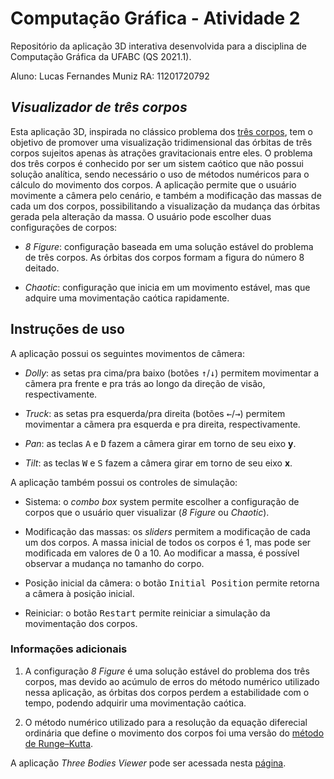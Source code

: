 # Computação Gráfica - Atividade 2

Repositório da aplicação 3D interativa desenvolvida para a disciplina de Computação Gráfica da UFABC (QS 2021.1).

Aluno: Lucas Fernandes Muniz
RA: 11201720792

##  *Visualizador de três corpos*

Esta aplicação 3D, inspirada no clássico problema dos [três corpos](https://pt.wikipedia.org/wiki/Problema_dos_tr%C3%AAs_corpos), tem o objetivo de promover uma visualização tridimensional das órbitas de três corpos sujeitos apenas às atrações gravitacionais entre eles. O problema dos três corpos é conhecido por ser um sistem caótico que não possui solução analítica, sendo necessário o uso de métodos numéricos para o cálculo do movimento dos corpos. A aplicação permite que o usuário movimente a câmera pelo cenário, e também a modificação das massas de cada um dos corpos, possibilitando a visualização da mudança das órbitas gerada pela alteração da massa. O usuário pode escolher duas configurações de corpos:

* *8 Figure*: configuração baseada em uma solução estável do problema de três corpos. As órbitas dos corpos formam a figura do número 8 deitado. 

* *Chaotic*: configuração que inicia em um movimento estável, mas que adquire uma movimentação caótica rapidamente.

## Instruções de uso

A aplicação possui os seguintes movimentos de câmera:

* *Dolly*: as setas pra cima/pra baixo (botões <kbd>↑</kbd>/<kbd>↓</kbd>) permitem movimentar a cãmera pra frente e pra trás ao longo da direção de visão, respectivamente.

* *Truck*: as setas pra esquerda/pra direita (botões <kbd>←</kbd>/<kbd>→</kbd>)  permitem movimentar a cãmera pra esquerda e pra direita, respectivamente.

* *Pan*: as teclas <kbd>A</kbd> e <kbd>D</kbd> fazem a câmera girar em torno de seu eixo **y**.

* *Tilt*: as teclas <kbd>W</kbd> e <kbd>S</kbd> fazem a câmera girar em torno de seu eixo **x**.

A aplicação também possui os controles de simulação:

* Sistema: o *combo box* system permite escolher a configuração de corpos que o usuário quer visualizar (*8 Figure* ou *Chaotic*).

* Modificação das massas: os *sliders* permitem a modificação de cada um dos corpos. A massa inicial de todos os corpos é 1, mas pode ser modificada em valores de 0 a 10. Ao modificar a massa, é possível observar a mudança no tamanho do corpo.

* Posição inicial da câmera: o botão <kbd>Initial Position</kbd> permite retorna a câmera à posição inicial. 

* Reiniciar: o botão <kbd>Restart</kbd> permite reiniciar a simulação da movimentação dos corpos. 


### Informações adicionais

1. A configuração *8 Figure* é uma solução estável do problema dos três corpos, mas devido ao acúmulo de erros do método numérico utilizado nessa aplicação, as órbitas dos corpos perdem a estabilidade com o tempo, podendo adquirir uma movimentação caótica.

2. O método numérico utilizado para a resolução da equação diferecial ordinária que define o movimento dos corpos foi uma versão do [método de Runge–Kutta](https://pt.wikipedia.org/wiki/M%C3%A9todo_de_Runge-Kutta).

A aplicação *Three Bodies Viewer* pode ser acessada nesta [página](https://lucas-muniz.github.io/ComputacaoGrafica-abcgapps/threebodies/).